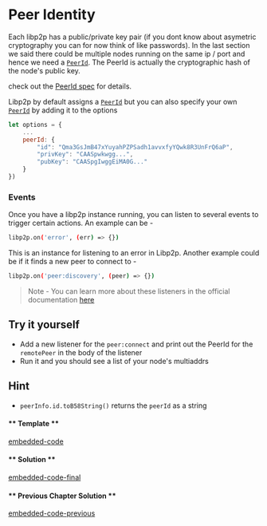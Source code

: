 Peer Identity
=============
Each libp2p has a public/private key pair (if you dont know about asymetric cryptography you can for now think of like passwords). In the last section we said there could be multiple nodes running on the same ip / port and hence we need a [`PeerId`](https://docs.libp2p.io/concepts/peer-id/). The PeerId is actually the cryptographic hash of the node's public key. 

check out the [PeerId spec](https://github.com/libp2p/specs/blob/master/peer-ids/peer-ids.md) for details.


Libp2p by default assigns a [`PeerId`](https://docs.libp2p.io/concepts/peer-id/) but you can also specify your own [`PeerId`](https://docs.libp2p.io/concepts/peer-id/) by adding it to the options
```javascript
let options = {
    ...
    peerId: {
        "id": "Qma3GsJmB47xYuyahPZPSadh1avvxfyYQwk8R3UnFrQ6aP",
        "privKey": "CAASpwkwgg...",
        "pubKey": "CAASpgIwggEiMA0G..."
    }   
})
```

### Events
Once you have a libp2p instance running, you can listen to several events to trigger certain actions. 
An example can be -
```bash
libp2p.on('error', (err) => {})
```
This is an instance for listening to an error in Libp2p. Another example could be if it finds a new peer to connect to -
```bash
libp2p.on('peer:discovery', (peer) => {})
```
 > Note - You can learn more about these listeners in the official documentation [here](https://github.com/libp2p/js-libp2p/blob/master/doc/API.md#events)

Try it yourself
--------------- 
- Add a new listener for the `peer:connect` and print out the PeerId for the `remotePeer` in the body of the listener
- Run it and you should see a list of your node's multiaddrs

Hint
----
- `peerInfo.id.toB58String()` returns the `peerId` as a string


<!-- tabs:start -->

#### ** Template **

[embedded-code](../assets/2/2.1-template-code.js ':include :type=code embed-template')

#### ** Solution **

[embedded-code-final](../assets/2/2.1-finished-code.js ':include :type=code embed-final')

#### ** Previous Chapter Solution **

[embedded-code-previous](../assets/2/2.0-finished-code.js ':include :type=code embed-previous')

<!-- tabs:end -->


